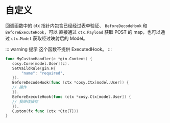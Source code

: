 # 自定义

回调函数中的 ctx 指针内包含已经经过表单验证、 `BeforeDecodeHook` 和 `BeforeExecuteHook`，可以
直接通过 `ctx.Payload` 获取 POST 的 map，也可以通过 `ctx.Model` 获取经过映射后的 Model。

::: warning 提示
这个函数不提供 ExecutedHook。
:::

```go
func MyCustomHandler(c *gin.Context) {
   cosy.Core[model.User](c).
   SetVaildRule(gin.H{
	   "name": "required",
   }).
   BeforeDecodeHook(func (ctx *cosy.Ctx[model.User]) {
   // 操作
   }).
   BeforeExecuteHook(func (ctx *cosy.Ctx[model.User]) {
   // 我继续操作
   }).
   Custom(fx func (ctx *Ctx[T]))
}
```
